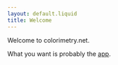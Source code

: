 ```yaml
---
layout: default.liquid
title: Welcome
---
```


Welcome to colorimetry.net.

What you want is probably the <a href="/app">app</a>.
